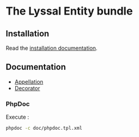 # The Lyssal Entity bundle


## Installation

Read the [installation documentation](doc/Installation.md).


## Documentation

* [Appellation](doc/Appellation.md)
* [Decorator](doc/Decorator.md)

### PhpDoc

Execute :

```sh
phpdoc -c doc/phpdoc.tpl.xml
```
